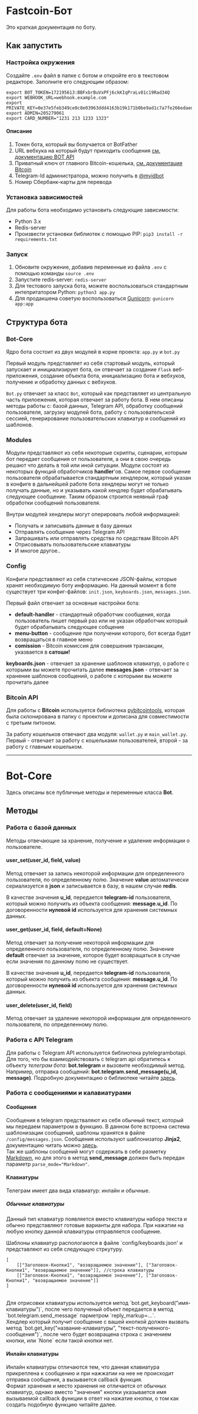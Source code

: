 # Fastcoin-Бот
Это краткая документация по боту.

## Как запустить
### Настройка окружения
Создайте `.env` файл в папке с ботом и откройте его в текстовом редакторе.
Заполните его следующим образом:
```
export BOT_TOKEN=172195613:BBFxbrBuVxPFj6ckKIqPraLv81c19Rad34Q
export WEBHOOK_URL=webhook.example.com
export PRIVATE_KEY=0e37e5feb349ce0c8е03963ddd4163b19k171b0be9ad1c7a7fe266edaedcf3
export ADMIN=205279061
export CARD_NUMBER="1231 213 1233 1323"
```
#### Описание
1) Токен бота, который вы болучается от BotFather
2) URL вебхука на который будут приходить сообщения [см. документацию BOT API](https://core.telegram.org/bots/api#setwebhook)
3) Приватный ключ от главного Bitcoin-кошелька, [см. документация Bitcoin](https://en.bitcoin.it/Private_key)
4) Telegram-Id администратора, можно получить в [@myidbot](https://t.me/myidbot)
5) Номер Сбербанк-карты для перевода

### Установка зависимостей
Для работы бота необходимо установить следующие зависимости:
* Python 3.x
* Redis-server
* Произвести установки библиотек с помощью PIP: `pip3 install -r requirements.txt`

### Запуск
1) Обновите окружение, добавив переменные из файла `.env` с помощью команды `source .env`
2) Запустите redis-server: `redis-server`
3) Для тестового запуска бота, можете воспользоваться стандартным интепритатором Python:  `python3 app.py`
4) Для продакшена советую воспользоваться [Gunicorn](http://gunicorn.org): `gunicorn app:app`

## Структура бота
### Bot-Core
Ядро бота состоит из двух модулей в корне проекта: `app.py` и `bot.py`

Первый модуль представляет из себя стартовый модуль, который запускает и инициализирует бота, он отвечает за создание `Flask` веб-приложения, создание объекта бота, инициализацию бота и вебхуков, получение и обработку данных с вебхуков.

`Bot.py` отвечает за класс `Bot`, который как представляет из центральную часть прилоежения, которая отвечает за работу бота. В нем описаны методы работы с: базой данных, Telegram API, обработку сообщений пользователя, загрузку модулей бота, работу с пользовательской сессией, генерирование пользовательских клавиатур и сообщений из шаблонов.
    
### Modules
Модули представляют из себя некоторые скрипты, сценарии, которым бот передает сообщения от пользователя, а они в свою очередь решают что делать в той или иной ситуации. 
Модули состоят из некоторых функций обработчиков **handler**'ов. Самое первое сообщение пользователя обрабатывается стандартным хендлером, который указан в конфиге в дальнейшей работе бота хендлеры могут не только получать данные, но и указывать какой хендлер будет обрабатывать следующее сообщение. Таким образом строится неявный граф обработки сообщений пользователя.

Внутри модулей хендлеры могут оперировать любой информацией: 
* Получать и записывать данные в базу данных
* Отправлять сообщение через Telegram API
* Запрашивать или отправлять средства по средствам Bitcoin API
* Отрисовывать пользовательские клавиатуры
* И многое другое..

### Config
Конфиги представляют из себя статические JSON-файлы, которые хранят необходимую боту информацию. На данный момент в боте существует три конфиг-файлов: `init.json`, `keyboards.json`, `messages.json`.

Первый файл отвечает за основные настройки бота:
* **default-handler** - стандартный обработчик сообщения, когда пользователь пишет первый раз или не указан обработчик который будет обрабатывать следующее собщение
* **menu-button** - сообщение при получении которого, бот всегда будет возвращаться в главное меню
* **comission** - Bitcoin комиссия для совершения транзакции, указвается в **сатоши!**

**keyboards.json** - отвечает за хранение шаблонов клавиатур, о работе с которыми вы можете прочитать далее
**messages.json** - отвечает за хранение шаблонов сообщений, о работе с которыми вы можете прочитать далее

### Bitcoin API
Для работы с **Bitcoin** используется библиотека [pybitcointools](https://github.com/vbuterin/pybitcointools), которая была склонирована в папку с проектом и дописана для совместимости с третьим питоном.

За работу кошельков отвечают два модуля: `wallet.py` и `main_wallet.py`. Первый - отвечает за работу с кошельками пользователей, второй - за работу с главным кошельком.


---


# Bot-Core
Здесь описаны все публичные методы и переменные класса **Bot**.

## Методы

### Работа с базой данных
Методы отвечающие за хранение, получение и удаление информации о пользователе.


#### user_set(user_id, field, value)
Метод отвечает за запись некоторой информации для определенного пользователя, по определенному полю. Значение **value** автоматически сериализуется в **json** и записывается в базу, в нашем случае **redis**.

В качестве значения **u\_id**, передается **telegram-id** пользователя, который можно получить из объекта сообщения: **message.u\_id**. По договоренности **нулевой id** используется для хранения системных данных.



#### user_get(user_id, field, default=None)
Метод отвечает за получение некоторой информации для определенного пользователя, по определенному полю. Значение **default** отвечает за значение, которое будет возвращаться в случае если значения по данному полю не существует.

В качестве значения **u\_id**, передается **telegram-id** пользователя, который можно получить из объекта сообщения: **message.u\_id**. По договоренности **нулевой id** используется для хранения системных данных.



#### user_delete(user_id, field)
Метод отвечает за удаление некоторой информации для определенного пользователя, по определенному полю. 

### Работа с API Telegram
Для работы с Telegram API используется библиотека pytelegrambotapi. Для того, что бы взаимодействовать с telegram api обратитесь к объекту *телеграм бота*: **bot.telegram** и вызовите необходимый метод. Например, отправка сообщений: **bot.telegram.send_message(u\_id, message)**.
Подробную документацию о библиотеке читайте [здесь](https://github.com/eternnoir/pyTelegramBotAPI).

### Работа с сообщениями и калавиатурами
#### Сообщения
Сообщения в telegram предстваляют из себя обычный текст, который мы передаем параметром в функцию.
В данном боте встроена система шаблонизации сообщений, шаблоны хранятся в файле `/config/messages.json`. Сообщения используют шаблонизатор **Jinja2**, документацию читать можно [здесь](http://jinja.pocoo.org).
<br>
Так же шаблоны сообщений могут содержать в себе разметку [Markdown](https://core.telegram.org/bots/api#markdown-style), но для этого в метод **send_message** должен быть передан параметр `parse_mode="Markdown"`. 

#### Клавиатуры
Телеграм имеет два вида клавиатур: инлайн и обычные.

##### Обычные клавиатуры
Данный тип клавиатур появляется вместо клавиатуры набора текста и обычно представляют готовые варианты для набора. При нажатии на любую кнопку данной клавиатуры отправляется сообщение. 

Шаблоны клавиатур распологаются в файле `config/keyboards.json' и представляют из себя следующую стркутуру.
```
[
	[["Заголовок-Кнопки1", "возвращаемое значение"], ["Заголовок-Кнопки1", "возвращаемое значение"]], //строка клавиатуры
	[["Заголовок-Кнопки1", "возвращаемое значение"], ["Заголовок-Кнопки1", "возвращаемое значение"]]
]
```
<br>
Для отрисовки клавиатуры используется метод `bot.get_keyboard("имя-клавиатуры")`, после чего полученый объект передается в метод `bot.telegram.send_message` парметром `reply_markup=...`.
<br>
Хендлер который получит сообщение с вашей кнопкой должен вызвать метод `bot.get_key("название-клавиатуры", "текст-полученного-сообщения")`, после чего будет возвращена строка с значением кнопки, или `None` если такой кнопки нет.

#### Инлайн клавиатуры
Инлайн клавиатуры отличаются тем, что данная клавиатура прикреплена к сообщению и при нажжатии на нее не происходит отправка сообщения, а вызывается callback функция.
<br>
Формат хранения и место хранения не отличается от обычных клавиатур, однако вместо "значения" кнопки указывается имя вызываемой callback функции в ответ на нажатие кнопки, о том как создать подобную функцию читайте далее.